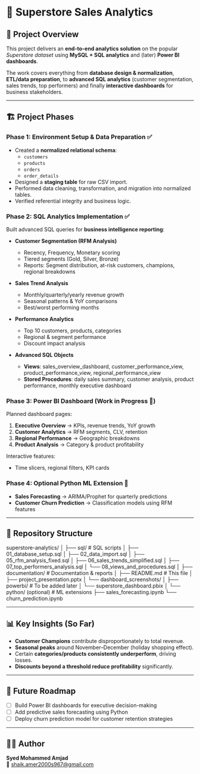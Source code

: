 # 🛒 Superstore Sales Analytics

## 📌 Project Overview
This project delivers an **end-to-end analytics solution** on the popular *Superstore dataset* using **MySQL + SQL analytics** and (later) **Power BI dashboards**.  

The work covers everything from **database design & normalization**, **ETL/data preparation**, to **advanced SQL analytics** (customer segmentation, sales trends, top performers) and finally **interactive dashboards** for business stakeholders.  

---

## 🏗️ Project Phases

### Phase 1: Environment Setup & Data Preparation ✅
- Created a **normalized relational schema**:
  - `customers`  
  - `products`  
  - `orders`  
  - `order_details`  
- Designed a **staging table** for raw CSV import.  
- Performed data cleaning, transformation, and migration into normalized tables.  
- Verified referential integrity and business logic.

### Phase 2: SQL Analytics Implementation ✅
Built advanced SQL queries for **business intelligence reporting**:

- **Customer Segmentation (RFM Analysis)**  
  - Recency, Frequency, Monetary scoring  
  - Tiered segments (Gold, Silver, Bronze)  
  - Reports: Segment distribution, at-risk customers, champions, regional breakdowns  

- **Sales Trend Analysis**  
  - Monthly/quarterly/yearly revenue growth  
  - Seasonal patterns & YoY comparisons  
  - Best/worst performing months  

- **Performance Analytics**  
  - Top 10 customers, products, categories  
  - Regional & segment performance  
  - Discount impact analysis  

- **Advanced SQL Objects**  
  - **Views**: sales_overview_dashboard, customer_performance_view, product_performance_view, regional_performance_view  
  - **Stored Procedures**: daily sales summary, customer analysis, product performance, monthly executive dashboard  

### Phase 3: Power BI Dashboard (Work in Progress 🚧)
Planned dashboard pages:  
1. **Executive Overview** → KPIs, revenue trends, YoY growth  
2. **Customer Analytics** → RFM segments, CLV, retention  
3. **Regional Performance** → Geographic breakdowns  
4. **Product Analysis** → Category & product profitability  

Interactive features:  
- Time slicers, regional filters, KPI cards  

### Phase 4: Optional Python ML Extension 🤖
- **Sales Forecasting** → ARIMA/Prophet for quarterly predictions  
- **Customer Churn Prediction** → Classification models using RFM features  

---

## 📂 Repository Structure

superstore-analytics/
│
├── sql/ # SQL scripts
│ ├── 01_database_setup.sql
│ ├── 02_data_import.sql
│ ├── 05_rfm_analysis_fixed.sql
│ ├── 06_sales_trends_simplified.sql
│ ├── 07_top_performers_analysis.sql
│ └── 08_views_and_procedures.sql
│
├── documentation/ # Documentation & reports
│ ├── README.md # This file
│ ├── project_presentation.pptx
│ └── dashboard_screenshots/
│
├── powerbi/ # To be added later
│ └── superstore_dashboard.pbix
│
└── python/ (optional) # ML extensions
├── sales_forecasting.ipynb
└── churn_prediction.ipynb

---

## 📊 Key Insights (So Far)
- **Customer Champions** contribute disproportionately to total revenue.  
- **Seasonal peaks** around November–December (holiday shopping effect).  
- Certain **categories/products consistently underperform**, driving losses.  
- **Discounts beyond a threshold reduce profitability** significantly.  

---

## 🚀 Future Roadmap
- [ ] Build Power BI dashboards for executive decision-making  
- [ ] Add predictive sales forecasting using Python  
- [ ] Deploy churn prediction model for customer retention strategies  

---

## 👨‍💻 Author
**Syed Mohammed Amjad**  
📧 shaik.amer2000s967@gmail.com
